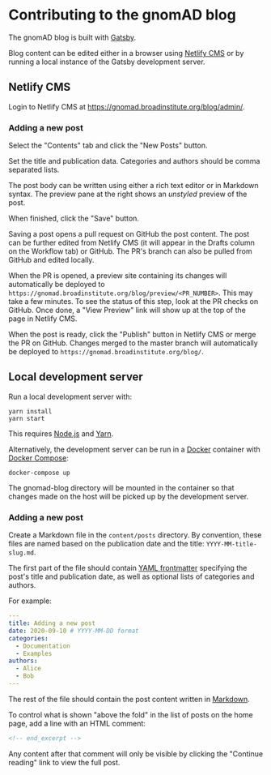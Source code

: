 # Contributing to the gnomAD blog

The gnomAD blog is built with [Gatsby](https://www.gatsbyjs.org/docs/).

Blog content can be edited either in a browser using [Netlify CMS](https://www.netlifycms.org/) or by running a local
instance of the Gatsby development server.

## Netlify CMS

Login to Netlify CMS at https://gnomad.broadinstitute.org/blog/admin/.

### Adding a new post

Select the "Contents" tab and click the "New Posts" button.

Set the title and publication data. Categories and authors should be comma separated lists.

The post body can be written using either a rich text editor or in Markdown syntax. The preview pane at the right
shows an _unstyled_ preview of the post.

When finished, click the "Save" button.

Saving a post opens a pull request on GitHub the post content. The post can be further edited from Netlify CMS
(it will appear in the Drafts column on the Workflow tab) or GitHub. The PR's branch can also be pulled from GitHub
and edited locally.

When the PR is opened, a preview site containing its changes will automatically be deployed to
`https://gnomad.broadinstitute.org/blog/preview/<PR_NUMBER>`. This may take a few minutes. To see the status of this step,
look at the PR checks on GitHub. Once done, a "View Preview" link will show up at the top of the page in Netlify CMS.

When the post is ready, click the "Publish" button in Netlify CMS or merge the PR on GitHub. Changes merged to the
master branch will automatically be deployed to `https://gnomad.broadinstitute.org/blog/`.

## Local development server

Run a local development server with:

```
yarn install
yarn start
```

This requires [Node.js](https://nodejs.org/) and [Yarn](https://yarnpkg.com/).

Alternatively, the development server can be run in a [Docker](https://docs.docker.com/) container with
[Docker Compose](https://docs.docker.com/compose/):

```
docker-compose up
```

The gnomad-blog directory will be mounted in the container so that changes made on the host will be picked up by the
development server.

### Adding a new post

Create a Markdown file in the `content/posts` directory. By convention, these files are named based on the publication
date and the title: `YYYY-MM-title-slug.md`.

The first part of the file should contain [YAML frontmatter](https://www.gatsbyjs.com/docs/adding-markdown-pages/#frontmatter-for-metadata-in-markdown-files)
specifying the post's title and publication date, as well as optional lists of categories and authors.

For example:

```yaml
---
title: Adding a new post
date: 2020-09-10 # YYYY-MM-DD format
categories:
  - Documentation
  - Examples
authors:
  - Alice
  - Bob
---
```

The rest of the file should contain the post content written in [Markdown](https://www.markdownguide.org/basic-syntax/).

To control what is shown "above the fold" in the list of posts on the home page, add a line with an HTML comment:

```html
<!-- end_excerpt -->
```

Any content after that comment will only be visible by clicking the "Continue reading" link to view the full post.
